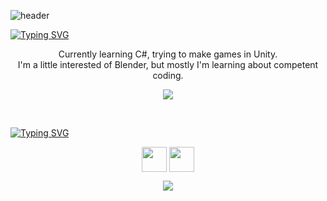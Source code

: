 ![header](https://capsule-render.vercel.app/api?type=waving&color=timeGradient&height=256&section=header&text=Hi%20there%20👋&fontSize=75&animation=fadeIn&fontAlignY=38&desc=Welcome%20to%20my%20GitHub%20profile!&descAlignY=55&descAlign=50)

[![Typing SVG](https://readme-typing-svg.herokuapp.com?font=Work+Sans&weight=600&duration=6000&pause=800&color=F7F7F7&background=0D1117&center=true&vCenter=true&repeat=false&width=1080&height=20&lines=I'm+Pavel)](https://git.io/typing-svg)
<p align="center">
  Currently learning C#, trying to make games in Unity.
  <br>I'm a little interested of Blender, but mostly I'm learning about competent coding.
</p>

<p align="center">
  <a href="https://skillicons.dev">
    <img src="https://skillicons.dev/icons?i=cs,vscode,unity,github,blender"/>
  </a>
</p>

<br>

[![Typing SVG](https://readme-typing-svg.herokuapp.com?font=Work+Sans&weight=600&pause=1000&color=F7F7F7&background=0D1117&center=true&vCenter=true&repeat=false&width=980&height=20&lines=%F0%9F%93%AB+How+to+reach+me%3A)](https://git.io/typing-svg)
<p align="center">
  <a href="https://habr.com/users/Opodlinok/" target="blank"><img align="center" src="https://assets.habr.com/habr-web/img/favicons/apple-touch-icon-76.png" alt="" height="40" width="40" /></a>
  <a href="https://t.me/opodlinok" target="blank"><img align="center" src="https://static-00.iconduck.com/assets.00/telegram-icon-256x256-sto927jg.png" alt="" height="40" width="40" /></a>
</p>

<p align="center">
  <a href="https://github.com/opodlinok">
  <img src="https://komarev.com/ghpvc/?username=opodlinok&color=orange&style=flat)" />
</a>
</p>
